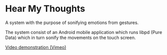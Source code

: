 Hear My Thoughts
================

A system with the purpose of sonifying emotions from gestures.

The system consist of an Android mobile application which runs libpd (Pure Data) which in turn sonify the movements on the touch screen.

[Video demonstration (Vimeo)](https://vimeo.com/109158136)
